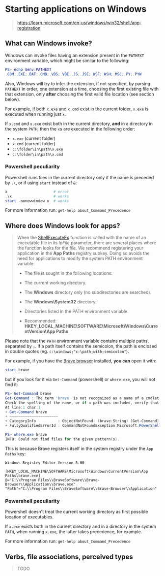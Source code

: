 # Starting applications on Windows

> https://learn.microsoft.com/en-us/windows/win32/shell/app-registration

## What can Windows invoke?

Windows can invoke files having an extension present in the `PATHEXT` environment variable, which might be similar to the following:

```powershell
PS> echo $env:PATHEXT
.COM;.EXE;.BAT;.CMD;.VBS;.VBE;.JS;.JSE;.WSF;.WSH;.MSC;.PY;.PYW
```

Also, Windows will try to infer the extension, if not specified, by parsing `PATHEXT` in order, one extension at a time, choosing the first existing file with that extension, only **after** choosing the first valid file location (see section below).

For example, if both `x.exe` and `x.cmd` exist in the current folder, `x.exe` is executed when running just `x`.

If `x.cmd` and `x.exe` exist both in the current directory, **and** in a directory in the system `PATH`, then the `x`s are executed in the following order:

- `x.exe` (current folder)
- `x.cmd` (current folder)
- `c:\folder\in\path\x.exe`
- `c:\folder\in\path\x.cmd`

### Powershell peculiarity

Powershell runs files in the current directory only if the name is preceded by `.\`, or if using `start` instead of `&`:

```powershell
x                     # error
.\x                   # works
start -nonewwindow x  # works
```

For more information run: `get-help about_Command_Precedence`

## Where does Windows look for apps?

> When the [ShellExecuteEx](https://learn.microsoft.com/en-us/windows/desktop/api/Shellapi/nf-shellapi-shellexecuteexa) function is called with the name of an executable file in its _lpFile_ parameter, there are several places where the function looks for the file. We recommend registering your application in the **App Paths** registry subkey. Doing so avoids the need for applications to modify the system PATH environment variable.
>
> - The file is sought in the following locations:
>
> - The current working directory.
> - The **Windows** directory only (no subdirectories are searched).
> - The **Windows\System32** directory.
> - Directories listed in the PATH environment variable.
> - Recommended: **HKEY_LOCAL_MACHINE\SOFTWARE\Microsoft\Windows\CurrentVersion\App Paths**

Please note that the `PATH` environment variable contains multiple paths, separated by `;`. If a path itself contains the semicolon, the path is enclosed in double quotes (eg. `c:\windows;"c:\path;with;semicolon"`).

For example, if you have the [Brave browser](https://brave.com/) installed, **you can** open it with:

```powershell
start brave
```

but if you look for it via `Get-Command` (powershell) or `where.exe`, you will not find it:

```powershell
PS> Get-Command brave
Get-Command : The term 'brave' is not recognized as a name of a cmdlet, function, script file, or executable program.
Check the spelling of the name, or if a path was included, verify that the path is correct and try again.
At line:1 char:1
+ Get-Command brave
+ ~~~~~~~~~~~~~~~~~~~~~~
+ CategoryInfo          : ObjectNotFound: (brave:String) [Get-Command], CommandNotFoundException
+ FullyQualifiedErrorId : CommandNotFoundException,Microsoft.PowerShell.Commands.GetCommandCommand

PS> where.exe brave
INFO: Could not find files for the given pattern(s).
```

This is because Brave registers itself in the system registry under the `App Paths` key:

```reg
Windows Registry Editor Version 5.00

[HKEY_LOCAL_MACHINE\SOFTWARE\Microsoft\Windows\CurrentVersion\App Paths\brave.exe]
@="C:\\Program Files\\BraveSoftware\\Brave-Browser\\Application\\brave.exe"
"Path"="C:\\Program Files\\BraveSoftware\\Brave-Browser\\Application"
```

### Powershell peculiarity

Powershell doesn't treat the current working directory as first possible location of executables.

If `x.exe` exists both in the current directory and in a directory in the system `PATH`, when running `x.exe`, the latter takes precedence, for example.

For more information run: `get-help about_Command_Precedence`

## Verbs, file associations, perceived types

> TODO
